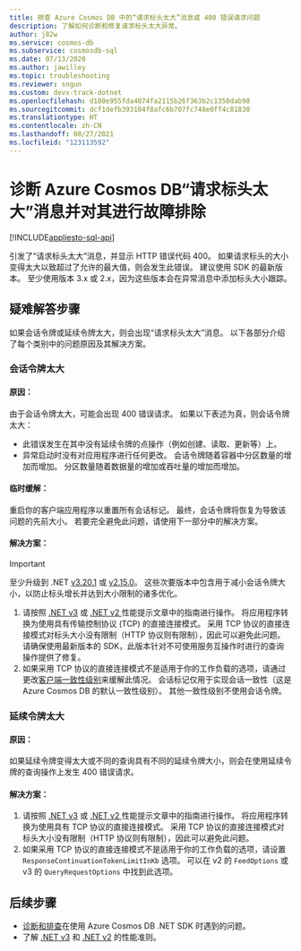 ```yaml
---
title: 排查 Azure Cosmos DB 中的“请求标头太大”消息或 400 错误请求问题
description: 了解如何诊断和修复请求标头太大异常。
author: j82w
ms.service: cosmos-db
ms.subservice: cosmosdb-sql
ms.date: 07/13/2020
ms.author: jawilley
ms.topic: troubleshooting
ms.reviewer: sngun
ms.custom: devx-track-dotnet
ms.openlocfilehash: d180e955fda4074fa2115b26f363b2c1350dab98
ms.sourcegitcommit: dcf1defb393104f8afc6b707fc748e0ff4c81830
ms.translationtype: HT
ms.contentlocale: zh-CN
ms.lasthandoff: 08/27/2021
ms.locfileid: "123113592"
---
```

# <a name="diagnose-and-troubleshoot-azure-cosmos-db-request-header-too-large-message"></a>诊断 Azure Cosmos DB“请求标头太大”消息并对其进行故障排除
[!INCLUDE[appliesto-sql-api](../includes/appliesto-sql-api.md)]

引发了“请求标头太大”消息，并显示 HTTP 错误代码 400。 如果请求标头的大小变得太大以致超过了允许的最大值，则会发生此错误。 建议使用 SDK 的最新版本。 至少使用版本 3.x 或 2.x，因为这些版本会在异常消息中添加标头大小跟踪。

## <a name="troubleshooting-steps"></a>疑难解答步骤
如果会话令牌或延续令牌太大，则会出现“请求标头太大”消息。 以下各部分介绍了每个类别中的问题原因及其解决方案。

### <a name="session-token-is-too-large"></a>会话令牌太大

#### <a name="cause"></a>原因：
由于会话令牌太大，可能会出现 400 错误请求。 如果以下表述为真，则会话令牌太大：

* 此错误发生在其中没有延续令牌的点操作（例如创建、读取、更新等）上。
* 异常启动时没有对应用程序进行任何更改。 会话令牌随着容器中分区数量的增加而增加。 分区数量随着数据量的增加或吞吐量的增加而增加。

#### <a name="temporary-mitigation"></a>临时缓解： 
重启你的客户端应用程序以重置所有会话标记。 最终，会话令牌将恢复为导致该问题的先前大小。 若要完全避免此问题，请使用下一部分中的解决方案。

#### <a name="solution"></a>解决方案：
> [!IMPORTANT]
> 至少升级到 .NET [v3.20.1](https://github.com/Azure/azure-cosmos-dotnet-v3/blob/master/changelog.md) 或 [v2.15.0](https://github.com/Azure/azure-cosmos-dotnet-v2/blob/master/changelog.md)。 这些次要版本中包含用于减小会话令牌大小，以防止标头增长并达到大小限制的诸多优化。
1. 请按照 [.NET v3](performance-tips-dotnet-sdk-v3-sql.md) 或 [.NET v2 ](performance-tips.md) 性能提示文章中的指南进行操作。 将应用程序转换为使用具有传输控制协议 (TCP) 的直接连接模式。 采用 TCP 协议的直接连接模式对标头大小没有限制（HTTP 协议则有限制），因此可以避免此问题。 请确保使用最新版本的 SDK，此版本针对不可使用服务互操作时进行的查询操作提供了修复。
1. 如果采用 TCP 协议的直接连接模式不是适用于你的工作负载的选项，请通过更改[客户端一致性级别](how-to-manage-consistency.md)来缓解此情况。 会话标记仅用于实现会话一致性（这是 Azure Cosmos DB 的默认一致性级别）。 其他一致性级别不使用会话令牌。

### <a name="continuation-token-is-too-large"></a>延续令牌太大

#### <a name="cause"></a>原因：
如果延续令牌变得太大或不同的查询具有不同的延续令牌大小，则会在使用延续令牌的查询操作上发生 400 错误请求。
    
#### <a name="solution"></a>解决方案：
1. 请按照 [.NET v3](performance-tips-dotnet-sdk-v3-sql.md) 或 [.NET v2 ](performance-tips.md) 性能提示文章中的指南进行操作。 将应用程序转换为使用具有 TCP 协议的直接连接模式。 采用 TCP 协议的直接连接模式对标头大小没有限制（HTTP 协议则有限制），因此可以避免此问题。 
1. 如果采用 TCP 协议的直接连接模式不是适用于你的工作负载的选项，请设置 `ResponseContinuationTokenLimitInKb` 选项。 可以在 v2 的 `FeedOptions` 或 v3 的 `QueryRequestOptions` 中找到此选项。

## <a name="next-steps"></a>后续步骤
* [诊断和排查](troubleshoot-dot-net-sdk.md)在使用 Azure Cosmos DB .NET SDK 时遇到的问题。
* 了解 [.NET v3](performance-tips-dotnet-sdk-v3-sql.md) 和 [.NET v2](performance-tips.md) 的性能准则。
